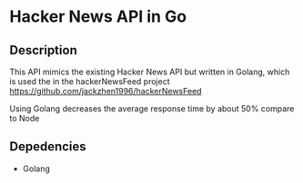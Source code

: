 # Hacker News API in Go

## Description
This API mimics the existing Hacker News API but written in Golang, which is used the in the hackerNewsFeed project
https://github.com/jackzhen1996/hackerNewsFeed

Using Golang decreases the average response time by about 50% compare to Node

## Depedencies
- Golang
